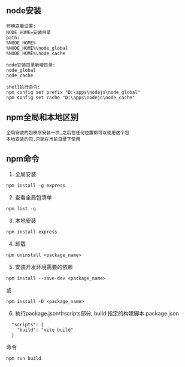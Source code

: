 ## node安装
```text
环境变量设置:
NODE_HOME=安装目录
path:
%NODE_HOME%
%NODE_HOME%\node_global
%NODE_HOME%\node_cache
```

```text
node安装目录新增目录:
node_global
node_cache

shell执行命令:
npm config set prefix "D:\apps\nodejs\node_global"
npm config set cache "D:\apps\nodejs\node_cache"
```
## npm全局和本地区别
```
全局安装的包秩序安装一次,之后在任何位置都可以使用这个包
本地安装的包,只能在当前目录下使用
```
## npm命令
1. 全局安装
```
npm install -g express
```
2. 查看全局包清单
```
npm list -g
```
3. 本地安装
```
npm install express
```
4. 卸载
```
npm uninstall <package_name>
```
5. 安装开发环境需要的依赖
```
npm install --save-dev <package_name>
```
或
```
npm install -D <package_name>
```
6. 执行package.json中scripts部分, build 指定的构建脚本
package.json
```
  "scripts": {
    "build": "vite build"
  }
```
命令
```
npm run build
```

